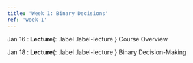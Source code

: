 ```yaml
---
title: 'Week 1: Binary Decisions'
ref: 'week-1'
---
```


Jan 16
: **Lecture**{: .label .label-lecture } Course Overview

Jan 18
: **Lecture**{: .label .label-lecture } Binary Decision-Making
